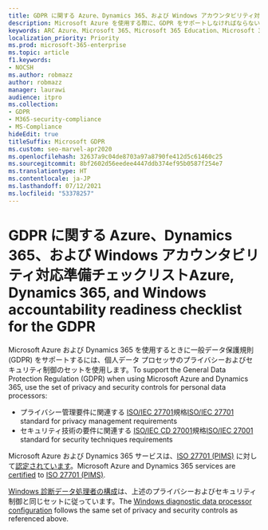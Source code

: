 ```yaml
---
title: GDPR に関する Azure、Dynamics 365、および Windows アカウンタビリティ対応準備チェックリスト
description: Microsoft Azure を使用する際に、GDPR をサポートしなければならない可能性のある情報にアクセスする便利な方法を提供します。
keywords: ARC Azure、Microsoft 365、Microsoft 365 Education、Microsoft 365 ドキュメント、GDPR
localization_priority: Priority
ms.prod: microsoft-365-enterprise
ms.topic: article
f1.keywords:
- NOCSH
ms.author: robmazz
author: robmazz
manager: laurawi
audience: itpro
ms.collection:
- GDPR
- M365-security-compliance
- MS-Compliance
hideEdit: true
titleSuffix: Microsoft GDPR
ms.custom: seo-marvel-apr2020
ms.openlocfilehash: 32637a9c04de8703a97a8790fe412d5c61460c25
ms.sourcegitcommit: 8bf2602d56eedee4447ddb374ef95b0587f254e7
ms.translationtype: HT
ms.contentlocale: ja-JP
ms.lasthandoff: 07/12/2021
ms.locfileid: "53378257"
---
```

# <a name="azure-dynamics-365-and-windows-accountability-readiness-checklist-for-the-gdpr"></a><span data-ttu-id="350c3-104">GDPR に関する Azure、Dynamics 365、および Windows アカウンタビリティ対応準備チェックリスト</span><span class="sxs-lookup"><span data-stu-id="350c3-104">Azure, Dynamics 365, and Windows accountability readiness checklist for the GDPR</span></span>

<span data-ttu-id="350c3-105">Microsoft Azure および Dynamics 365 を使用するときに一般データ保護規則 (GDPR) をサポートするには、個人データ プロセッサのプライバシーおよびセキュリティ制御のセットを使用します。</span><span class="sxs-lookup"><span data-stu-id="350c3-105">To support the General Data Protection Regulation (GDPR) when using Microsoft Azure and Dynamics 365, use the set of privacy and security controls for personal data processors:</span></span>

- <span data-ttu-id="350c3-106">プライバシー管理要件に関連する [ISO/IEC 27701](https://www.iso.org/standard/71670.html)規格</span><span class="sxs-lookup"><span data-stu-id="350c3-106">[ISO/IEC 27701](https://www.iso.org/standard/71670.html) standard for privacy management requirements</span></span>
- <span data-ttu-id="350c3-107">セキュリティ技術の要件に関連する [ISO/IEC CD 27001](https://www.iso.org/standard/54534.html)規格</span><span class="sxs-lookup"><span data-stu-id="350c3-107">[ISO/IEC 27001](https://www.iso.org/standard/54534.html) standard for security techniques requirements</span></span>

<span data-ttu-id="350c3-108">Microsoft Azure および Dynamics 365 サービスは、[ISO 27701 (PIMS)](offering-iso-27701.md) に対して[認定されています](https://servicetrust.microsoft.com/ViewPage/MSComplianceGuideV3?command=Download&downloadType=Document&downloadId=00af6c3e-7f3e-4e0d-8b0e-79f45ef2cef1&tab=7027ead0-3d6b-11e9-b9e1-290b1eb4cdeb&docTab=7027ead0-3d6b-11e9-b9e1-290b1eb4cdeb_ISO_Reports)。</span><span class="sxs-lookup"><span data-stu-id="350c3-108">Microsoft Azure and Dynamics 365 services are [certified](https://servicetrust.microsoft.com/ViewPage/MSComplianceGuideV3?command=Download&downloadType=Document&downloadId=00af6c3e-7f3e-4e0d-8b0e-79f45ef2cef1&tab=7027ead0-3d6b-11e9-b9e1-290b1eb4cdeb&docTab=7027ead0-3d6b-11e9-b9e1-290b1eb4cdeb_ISO_Reports) to [ISO 27701 (PIMS)](offering-iso-27701.md).</span></span>

<span data-ttu-id="350c3-109">[Windows 診断データ処理者の構成](/windows/privacy/configure-windows-diagnostic-data-in-your-organization)は、上述のプライバシーおよびセキュリティ制御と同じセットに従っています。</span><span class="sxs-lookup"><span data-stu-id="350c3-109">The [Windows diagnostic data processor configuration](/windows/privacy/configure-windows-diagnostic-data-in-your-organization) follows the same set of privacy and security controls as referenced above.</span></span>